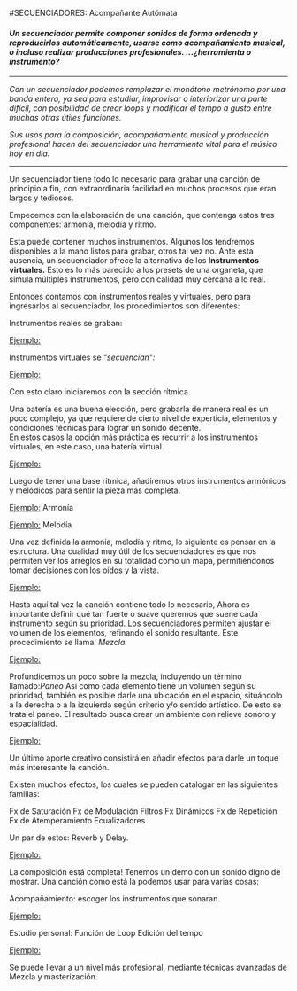 #SECUENCIADORES: Acompañante Autómata


#### *Un secuenciador permite componer sonidos de forma ordenada y reproducirlos automáticamente, usarse como acompañamiento musical, o incluso realizar producciones profesionales.  ...¿herramienta o instrumento?*



----


*Con un secuenciador podemos remplazar el monótono metrónomo por una banda entera, ya sea para estudiar, improvisar o interiorizar una parte difícil, con posibilidad de crear loops y modificar el tempo a gusto entre muchas otras útiles funciones.*

*Sus usos para la composición, acompañamiento musical y producción profesional hacen del secuenciador una herramienta vital para el músico hoy en dia.*



----

     
     
     
     
       
       
       
Un secuenciador tiene todo lo necesario para grabar una canción de principio a fin, con extraordinaria facilidad en muchos procesos que eran largos y tediosos.

Empecemos con la elaboración de una canción, que contenga estos tres componentes: armonía, melodía y ritmo.

Esta puede contener muchos instrumentos. Algunos los tendremos disponibles a la mano listos para grabar, otros tal vez no.
Ante esta ausencia, un secuenciador ofrece la alternativa de los **Instrumentos virtuales.**
Esto es lo más parecido a los presets de una organeta, que simula múltiples instrumentos, pero con calidad muy cercana a lo real.

Entonces contamos con instrumentos reales y virtuales, pero para ingresarlos al secuenciador, los procedimientos son diferentes:

Instrumentos reales se graban:

[Ejemplo:](grabandouninstrumento.md)

Instrumentos virtuales se *"secuencian":*


[Ejemplo:](secuenciandoinstrumentovirtual.md)

Con esto claro iniciaremos con la sección rítmica.   

Una batería es una buena elección, pero grabarla de manera real es un poco complejo, ya que requiere de cierto nivel de experticia, elementos y condiciones técnicas para lograr un sonido decente.  
En estos casos la opción más práctica es recurrir a los instrumentos virtuales, en este caso, una batería virtual.

[Ejemplo:](secuenciandolabateria.md)


Luego de tener una base rítmica, añadiremos otros instrumentos armónicos y melódicos para sentir la pieza más completa.


[Ejemplo:]()  Armonía



[Ejemplo:]()   Melodía


Una vez definida la armonía, melodía y ritmo, lo siguiente es pensar en la estructura. 
Una cualidad muy útil de los secuenciadores es que nos permiten ver los arreglos en su totalidad como un mapa, permitiéndonos tomar decisiones con los oídos y la vista.



[Ejemplo:]()


Hasta aquí tal vez la canción contiene todo lo necesario, Ahora es importante definir qué tan fuerte o suave queremos que suene cada instrumento según su prioridad. Los secuenciadores permiten ajustar el volumen de los elementos, refinando el sonido resultante. Este procedimiento se llama: *Mezcla.*


[Ejemplo:]()

Profundicemos un poco sobre la mezcla, incluyendo un término llamado:*Paneo*
Así como cada elemento tiene un volumen según su prioridad,  también es posible darle una ubicación en el espacio, situándolo a la derecha o a la izquierda según criterio y/o sentido artístico. De esto se trata el paneo.
El resultado busca crear un ambiente con relieve sonoro y espacialidad.


[Ejemplo:]()


Un último aporte creativo consistirá en añadir efectos para darle un toque más interesante la canción.

Existen muchos efectos, los cuales se pueden catalogar en las siguientes familias:

Fx de Saturación
Fx de Modulación
Filtros
Fx Dinámicos
Fx de Repetición
Fx de Atemperamiento
Ecualizadores

 Un par de estos:  Reverb y Delay.


[Ejemplo:]()


La composición está completa!  Tenemos un demo con un sonido digno de mostrar.
Una canción como está la podemos usar para varias cosas:

Acompañamiento: escoger los instrumentos que sonaran.

[Ejemplo:]()


Estudio personal:
Función de Loop 
Edición del tempo


[Ejemplo:]()



Se puede llevar a un nivel más profesional, mediante técnicas avanzadas de Mezcla y masterización. 





